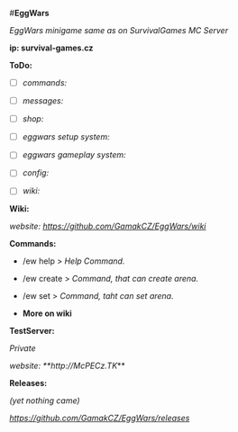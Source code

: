#**EggWars**


_EggWars minigame same as on SurvivalGames MC Server_

**ip: survival-games.cz**


__ToDo:__

- [ ] _commands:_

- [ ] _messages:_

- [ ] _shop:_

- [ ] _eggwars setup system:_

- [ ] _eggwars gameplay system:_

- [ ] _config:_

- [ ] _wiki:_


__Wiki:__

_website: https://github.com/GamakCZ/EggWars/wiki_

__Commands:__

- /ew help > _Help Command._

- /ew create > _Command, that can create arena._

- /ew set > _Command, taht can set arena._


- __More on wiki__

__TestServer:__

_Private_

_website: **http://McPECz.TK_**


__Releases:__

_(yet nothing came)_

_https://github.com/GamakCZ/EggWars/releases_
